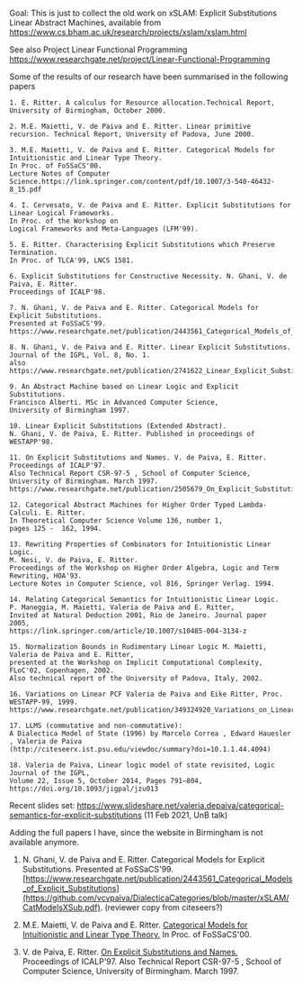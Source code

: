 Goal: This is just to collect the old work on xSLAM: Explicit Substitutions Linear Abstract Machines, 
available from https://www.cs.bham.ac.uk/research/projects/xslam/xslam.html 

See also Project Linear Functional Programming 
https://www.researchgate.net/project/Linear-Functional-Programming

Some of the results of our research have been summarised in the following papers

    1. E. Ritter. A calculus for Resource allocation.Technical Report, University of Birmingham, October 2000.

    2. M.E. Maietti, V. de Paiva and E. Ritter. Linear primitive recursion. Technical Report, University of Padova, June 2000.

    3. M.E. Maietti, V. de Paiva and E. Ritter. Categorical Models for Intuitionistic and Linear Type Theory. 
    In Proc. of FoSSaCS'00. 
    Lecture Notes of Computer Science.https://link.springer.com/content/pdf/10.1007/3-540-46432-8_15.pdf

    4. I. Cervesato, V. de Paiva and E. Ritter. Explicit Substitutions for Linear Logical Frameworks. 
    In Proc. of the Workshop on 
    Logical Frameworks and Meta-Languages (LFM'99). 

    5. E. Ritter. Characterising Explicit Substitutions which Preserve Termination. 
    In Proc. of TLCA'99, LNCS 1581. 

    6. Explicit Substitutions for Constructive Necessity. N. Ghani, V. de Paiva, E. Ritter. 
    Proceedings of ICALP'98.

    7. N. Ghani, V. de Paiva and E. Ritter. Categorical Models for Explicit Substitutions. 
    Presented at FoSSaCS'99. 
    https://www.researchgate.net/publication/2443561_Categorical_Models_of_Explicit_Substitutions

    8. N. Ghani, V. de Paiva and E. Ritter. Linear Explicit Substitutions. 
    Journal of the IGPL, Vol. 8, No. 1.
    also https://www.researchgate.net/publication/2741622_Linear_Explicit_Substitutions

    9. An Abstract Machine based on Linear Logic and Explicit Substitutions. 
    Francisco Alberti. MSc in Advanced Computer Science, 
    University of Birmingham 1997.

    10. Linear Explicit Substitutions (Extended Abstract). 
    N. Ghani, V. de Paiva, E. Ritter. Published in proceedings of WESTAPP'98. 

    11. On Explicit Substitutions and Names. V. de Paiva, E. Ritter. 
    Proceedings of ICALP'97. 
    Also Technical Report CSR-97-5 , School of Computer Science, University of Birmingham. March 1997.
    https://www.researchgate.net/publication/2505679_On_Explicit_Substitutions_and_Names

    12. Categorical Abstract Machines for Higher Order Typed Lambda-Calculi. E. Ritter. 
    In Theoretical Computer Science Volume 136, number 1, 
    pages 125 -  162, 1994.

    13. Rewriting Properties of Combinators for Intuitionistic Linear Logic. 
    M. Nesi, V. de Paiva, E. Ritter. 
    Proceedings of the Workshop on Higher Order Algebra, Logic and Term Rewriting, HOA'93. 
    Lecture Notes in Computer Science, vol 816, Springer Verlag. 1994.

    14. Relating Categorical Semantics for Intuitionistic Linear Logic.
    P. Maneggia, M. Maietti, Valeria de Paiva and E. Ritter, 
    Invited at Natural Deduction 2001, Rio de Janeiro. Journal paper  2005,
    https://link.springer.com/article/10.1007/s10485-004-3134-z
    
    15. Normalization Bounds in Rudimentary Linear Logic M. Maietti, Valeria de Paiva and E. Ritter, 
    presented at the Workshop on Implicit Computational Complexity, FLoC'02, Copenhagen, 2002. 
    Also technical report of the University of Padova, Italy, 2002.
    
    16. Variations on Linear PCF Valeria de Paiva and Eike Ritter, Proc. WESTAPP-99, 1999. 
    https://www.researchgate.net/publication/349324920_Variations_on_Linear_PCF
    
    17. LLMS (commutative and non-commutative):
    A Dialectica Model of State (1996) by Marcelo Correa , Edward Hauesler , Valeria de Paiva 
    (http://citeseerx.ist.psu.edu/viewdoc/summary?doi=10.1.1.44.4094)
    
    18. Valeria de Paiva, Linear logic model of state revisited, Logic Journal of the IGPL, 
    Volume 22, Issue 5, October 2014, Pages 791–804, https://doi.org/10.1093/jigpal/jzu013

Recent slides set: https://www.slideshare.net/valeria.depaiva/categorical-semantics-for-explicit-substitutions
(11 Feb 2021, UnB talk)

Adding the full papers I have, since the website in Birmingham is not available anymore.

1. N. Ghani, V. de Paiva and E. Ritter. Categorical Models for Explicit Substitutions. 
    Presented at FoSSaCS'99. 
    [https://www.researchgate.net/publication/2443561_Categorical_Models_of_Explicit_Substitutions](https://github.com/vcvpaiva/DialecticaCategories/blob/master/xSLAM/CatModelsXSub.pdf). (reviewer copy from citeseers?)

2. M.E. Maietti, V. de Paiva and E. Ritter. [Categorical Models for Intuitionistic and Linear Type Theory.](https://github.com/vcvpaiva/DialecticaCategories/blob/master/xSLAM/CatModelsILT1999.pdf) 
    In Proc. of FoSSaCS'00.

3. V. de Paiva, E. Ritter. [On Explicit Substitutions and Names.]()  
    Proceedings of ICALP'97. 
    Also Technical Report CSR-97-5 , School of Computer Science, University of Birmingham. March 1997.
